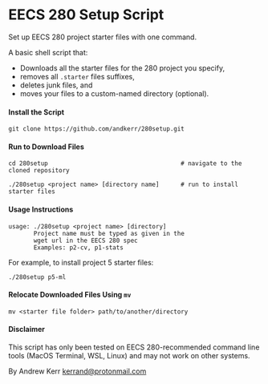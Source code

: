 EECS 280 Setup Script
======================
Set up EECS 280 project starter files with one command.

A basic shell script that:
- Downloads all the starter files for the 280 project you specify,
- removes all `.starter` files suffixes,
- deletes junk files, and
- moves your files to a custom-named directory (optional).


#### Install the Script
```
git clone https://github.com/andkerr/280setup.git
```

#### Run to Download Files
```
cd 280setup                                     # navigate to the cloned repository

./280setup <project name> [directory name]      # run to install starter files
```

#### Usage Instructions
```
usage: ./280setup <project name> [directory]
       Project name must be typed as given in the
       wget url in the EECS 280 spec
       Examples: p2-cv, p1-stats
```

For example, to install project 5 starter files:
```
./280setup p5-ml
```

#### Relocate Downloaded Files Using `mv`
```
mv <starter file folder> path/to/another/directory
```

#### Disclaimer
This script has only been tested on EECS 280-recommended command line tools
(MacOS Terminal, WSL, Linux) and may not work on other systems.

By Andrew Kerr <kerrand@protonmail.com>

